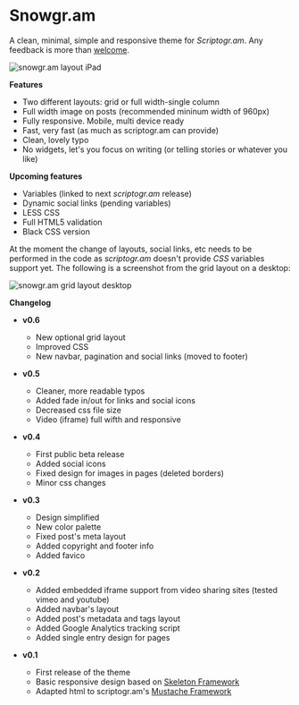 Snowgr.am
====

A clean, minimal, simple and responsive theme for *Scriptogr.am*. Any feedback is more than [welcome](https://twittercom/intent/tweet?source=webclient&text=@rubengarciam).

![snowgr.am layout iPad](https://dl.dropbox.com/u/3083717/rubengarciam/media/snowgr.am.ipad.jpg)

**Features**

* Two different layouts: grid or full width-single column
* Full width image on posts (recommended mininum width of 960px)
* Fully responsive. Mobile, multi device ready
* Fast, very fast (as much as scriptogr.am can provide)
* Clean, lovely typo
* No widgets, let's you focus on writing (or telling stories or whatever you like) 

**Upcoming features**

* Variables (linked to next *scriptogr.am* release)
* Dynamic social links (pending variables)
* LESS CSS
* Full HTML5 validation
* Black CSS version

At the moment the change of layouts, social links, etc needs to be performed in the code as _scriptogr.am_ doesn't provide _CSS_ variables support yet. The following is a screenshot from the grid layout on a desktop:

![snowgr.am grid layout desktop](https://dl.dropbox.com/u/3083717/rubengarciam/media/snowgr.am-grid.jpg)

**Changelog**

* **v0.6**

    - New optional grid layout
    - Improved CSS
    - New navbar, pagination and social links (moved to footer)

* **v0.5**

    - Cleaner, more readable typos
    - Added fade in/out for links and social icons
    - Decreased css file size
    - Video (iframe) full wifth and responsive

* **v0.4**

    - First public beta release
    - Added social icons
    - Fixed design for images in pages (deleted borders)
    - Minor css changes

* **v0.3**

    - Design simplified
    - New color palette
    - Fixed post's meta layout
    - Added copyright and footer info
    - Added favico

* **v0.2**

    - Added embedded iframe support from video sharing sites (tested vimeo and youtube)
    - Added navbar's layout
    - Added post's metadata and tags layout 
    - Added Google Analytics tracking script 
    - Added single entry design for pages 

* **v0.1**

    - First release of the theme
    - Basic responsive design based on [Skeleton Framework](http://www.getskeleton.com/)
    - Adapted html to scriptogr.am's [Mustache Framework](http://support.scriptogr.am/kb/creating-themes/mustache.github.com)
